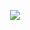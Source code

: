 <p align="center">
  <img src="[image_src](https://github.com/GDSC-PKNU-Official/.github/assets/98441203/b02ed7c3-1c6f-4fec-987b-f12a90564918)https://github.com/GDSC-PKNU-Official/.github/assets/98441203/b02ed7c3-1c6f-4fec-987b-f12a90564918">
</p>
